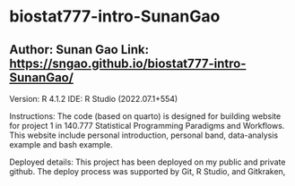 # biostat777-intro-SunanGao
Author: Sunan Gao
Link: https://sngao.github.io/biostat777-intro-SunanGao/
-------------------------------------------------------
Version: R 4.1.2
IDE: R Studio (2022.07.1+554)

Instructions:
The code (based on quarto) is designed for building website for project 1 in 140.777 Statistical Programming Paradigms and Workflows. This website include personal introduction, personal band, data-analysis example and bash example.

Deployed details:
This project has been deployed on my public and private github. The deploy process was supported by Git, R Studio, and Gitkraken,